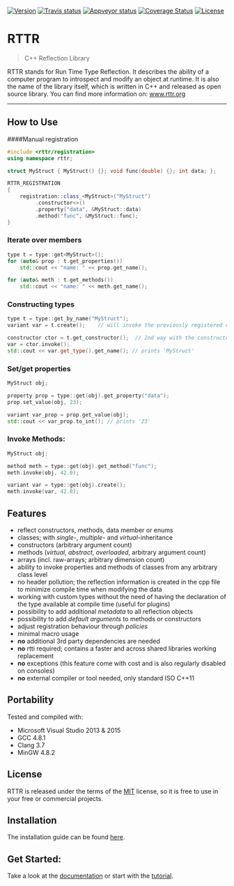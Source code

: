 <a target="_blank" href="https://github.com/rttrorg/rttr/releases/latest">![Version][badge.version]</a> <a target="_blank" href="https://travis-ci.org/rttrorg/rttr">![Travis status][badge.Travis]</a> <a target="_blank" href="https://ci.appveyor.com/project/acki-m/rttr">![Appveyor status][badge.Appveyor]</a> <a target="_blank" href="https://coveralls.io/github/rttrorg/rttr">![Coverage Status][badge.Coveralls]</a> <a target="_blank" href="https://raw.githubusercontent.com/rttrorg/rttr/master/LICENSE.txt">![License][badge.license]</a>

RTTR
====
> C++ Reflection Library

RTTR stands for Run Time Type Reflection. 
It describes the ability of a computer program to introspect and modify an object at runtime. It is also the name of the library itself, which is written in C++ and released as open source library.
You can find more information on: <a target="_blank" href="http://www.rttr.org">www.rttr.org</a>

----------

How to Use
----------

####Manual registration
```cpp
#include <rttr/registration>
using namespace rttr;

struct MyStruct { MyStruct() {}; void func(double) {}; int data; };

RTTR_REGISTRATION
{
    registration::class_<MyStruct>("MyStruct")
         .constructor<>()
         .property("data", &MyStruct::data)
         .method("func", &MyStruct::func);
}
```
### Iterate over members
```cpp
type t = type::get<MyStruct>();
for (auto& prop : t.get_properties())
    std::cout << "name: " << prop.get_name();

for (auto& meth : t.get_methods())
    std::cout << "name: " << meth.get_name();
```

### Constructing types
```cpp
type t = type::get_by_name("MyStruct");
variant var = t.create();    // will invoke the previously registered ctor

constructor ctor = t.get_constructor();  // 2nd way with the constructor class
var = ctor.invoke();
std::cout << var.get_type().get_name(); // prints 'MyStruct'
```

### Set/get properties
```cpp
MyStruct obj;

property prop = type::get(obj).get_property("data");
prop.set_value(obj, 23);

variant var_prop = prop.get_value(obj);
std::cout << var_prop.to_int(); // prints '23'
```

### Invoke Methods:
```cpp
MyStruct obj;

method meth = type::get(obj).get_method("func");
meth.invoke(obj, 42.0);

variant var = type::get(obj).create();
meth.invoke(var, 42.0);
```

Features
---------
- reflect constructors, methods, data member or enums
- classes; with *single*-, *multiple*- and *virtual*-inheritance
- constructors (arbitrary argument count)
- methods (*virtual*, *abstract*, *overloaded*, arbitrary argument count)
- arrays (incl. raw-arrays; arbitrary dimension count)
- ability to invoke properties and methods of classes from any arbitrary class level
- no header pollution; the reflection information is created in the cpp file to minimize compile time when modifying the data
- working with custom types without the need of having the declaration of the type available at compile time (useful for plugins)
- possibility to add additional *metadata* to all reflection objects
- possibility to add *default arguments* to methods or constructors
- adjust registration behaviour through *policies*
- minimal macro usage
- **no** additional 3rd party dependencies are needed
- **no** rtti required; contains a faster and across shared libraries working replacement
- **no** exceptions (this feature come with cost and is also regularly disabled on consoles)
- **no** external compiler or tool needed, only standard ISO C++11

Portability
-----------
Tested and compiled with:
- Microsoft Visual Studio 2013 & 2015
- GCC 4.8.1
- Clang 3.7
- MinGW 4.8.2

License
-------
RTTR is released under the terms of the [MIT](LICENSE.txt) license,
so it is free to use in your free or commercial projects.

Installation
------------
The installation guide can be found [here][rttr.install].


Get Started:
------------
Take a look at the [documentation][rttr.docs] or start with the [tutorial][rttr.tutorial].

<!-- Links -->
[badge.version]: https://badge.fury.io/gh/rttrorg%2Frttr.svg
[badge.Travis]: https://travis-ci.org/rttrorg/rttr.svg?branch=master
[badge.Appveyor]: https://ci.appveyor.com/api/projects/status/github/rttrorg/rttr?svg=true&branch=master
[badge.Coveralls]: https://coveralls.io/repos/rttrorg/rttr/badge.svg?branch=master&service=github
[badge.License]: https://img.shields.io/badge/license-MIT-blue.svg
[rttr.docs]: http://www.rttr.org/doc/rttr-0-9-5/classes.html
[rttr.install]: http://www.rttr.org/doc/rttr-0-9-5/building_install_page.html
[rttr.tutorial]: http://www.rttr.org/doc/rttr-0-9-5/tutorial_page.html
